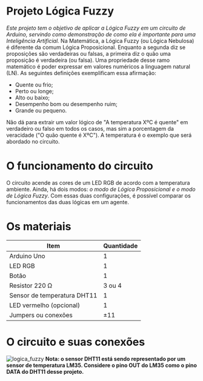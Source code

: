 # Projeto Lógica Fuzzy

*Este projeto tem o objetivo de aplicar a Lógica Fuzzy em um circuito de Arduino, servindo como demonstração de como ela é importante para uma Inteligência Artificial.* Na Matemática, a Lógica Fuzzy (ou Lógica Nebulosa) é diferente da comum Lógica Proposicional. Enquanto a segunda diz se proposições são verdadeiras ou falsas, a primeira diz o quão uma proposição é verdadeira (ou falsa). Uma propriedade desse ramo matemático é poder expressar em valores numéricos a linguagem natural (LN). As seguintes definições exemplificam essa afirmação:
- Quente ou frio;
- Perto ou longe;
- Alto ou baixo;
- Desempenho bom ou desempenho ruim;
- Grande ou pequeno.

Não dá para extrair um valor lógico de "A temperatura XºC é quente" em verdadeiro ou falso em todos os casos, mas sim a porcentagem da veracidade ("O quão quente é XºC"). A temperatura é o exemplo que será abordado no circuito.

# O funcionamento do circuito
O circuito acende as cores de um LED RGB de acordo com a temperatura ambiente. Ainda, há dois modos: *o modo de Lógica Proposicional e o modo de Lógica Fuzzy*. Com essas duas configurações, é possível comparar os funcionamentos das duas lógicas em um agente.

# Os materiais

|Item|Quantidade|
| - | - |
|Arduino Uno|1|
|LED RGB|1|
|Botão|1|
|Resistor 220 Ω|3 ou 4|
|Sensor de temperatura DHT11|1|
|LED vermelho (opcional)|1|
|Jumpers ou conexões|±11|

# O circuito e suas conexões
![logica_fuzzy](https://github.com/GiovanyRezende/fuzzy_arduino/assets/111097597/e0cc3f4e-4de6-42e3-9db3-d7acf32736d4)
**Nota: o sensor DHT11 está sendo representado por um sensor de temperatura LM35. Considere o pino OUT do LM35 como o pino DATA do DHT11 desse projeto.**
